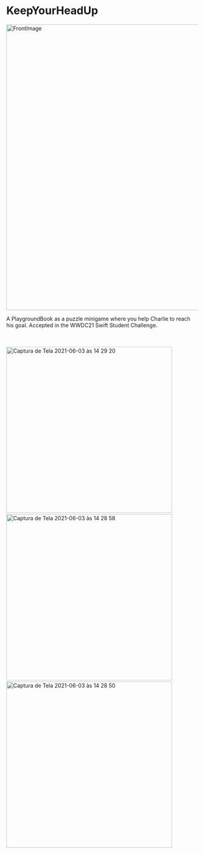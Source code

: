 # KeepYourHeadUp
 
<img width="748" alt="FrontImage" src="https://user-images.githubusercontent.com/61299872/120686533-72234b00-c477-11eb-86b9-85962a6d1799.png">

A PlaygroundBook as a puzzle minigame where you help Charlie to reach his goal. Accepted in the WWDC21 Swift Student Challenge. <br /> <br /> <br /> 

 
<img width="435" alt="Captura de Tela 2021-06-03 às 14 29 20" src="https://user-images.githubusercontent.com/61299872/120687457-6a17db00-c478-11eb-9196-78c8102e5d33.png"> &nbsp; &nbsp; &nbsp; &nbsp; &nbsp; <img width="435" alt="Captura de Tela 2021-06-03 às 14 28 58" src="https://user-images.githubusercontent.com/61299872/120687477-6c7a3500-c478-11eb-89bc-a56a198c762c.png"> &nbsp; &nbsp; &nbsp; &nbsp; &nbsp; <img width="435" alt="Captura de Tela 2021-06-03 às 14 28 50" src="https://user-images.githubusercontent.com/61299872/120687482-6dab6200-c478-11eb-9df6-3a3696e592b5.png">
 
